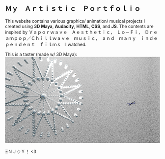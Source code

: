 ## Ｍｙ　Ａｒｔｉｓｔｉｃ　Ｐｏｒｔｆｏｌｉｏ

This website contains various graphics/ animation/ musical projects I created using **3D Maya**, **Audacity**, **HTML**, **CSS**, and **JS**. 
The contents are inspired by Ｖａｐｏｒｗａｖｅ　Ａｅｓｔｈｅｔｉｃ，　Ｌｏ－Ｆｉ，　Ｄｒｅａｍｐｏｐ／Ｃｈｉｌｌｗａｖｅ　ｍｕｓｉｃ，　ａｎｄ　ｍａｎｙ　ｉｎｄｅｐｅｎｄｅｎｔ　ｆｉｌｍｓ　I watched.

This is a taster (made w/ 3D Maya):
<img src = "dream_5.png">

ΞＮＪ♢Ｙ！ <3